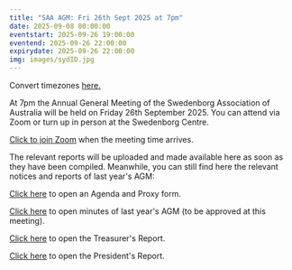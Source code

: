 ```yaml
---
title: "SAA AGM: Fri 26th Sept 2025 at 7pm"
date: 2025-09-08 00:00:00
eventstart: 2025-09-26 19:00:00
eventend: 2025-09-26 22:00:00
expirydate: 2025-09-26 22:00:00
img: images/sydID.jpg
---
```


Convert timezones [here.](https://www.timeanddate.com/worldclock/converter.html)

At 7pm the Annual General Meeting of the Swedenborg Association of Australia will be held on Friday 26th September 2025. You can attend via Zoom or turn up in person at the Swedenborg Centre.

[Click to join Zoom](https://us02web.zoom.us/j/320544045?pwd=QjZtbUxvVk81b2dweUtZZTE3ZE9IZz09) when the meeting time arrives.

The relevant reports will be uploaded and made available here as soon as they have been compiled. Meanwhile, you can still find here the relevant notices and reports of last year's AGM:

[Click here](https://static.swedenborg.com.au/pdf/fliers/saaagm20250926agendaproxy.pdf) to open an Agenda and Proxy form.

[Click here](https://static.swedenborg.com.au/pdf/fliers/saaagm20240927minutes.pdf) to open minutes of last year's AGM (to be approved at this meeting).

[Click here](https://static.swedenborg.com.au/pdf/fliers/saaagm20250926treasurer.pdf) to open the Treasurer's Report.

[Click here](https://static.swedenborg.com.au/pdf/fliers/saaagm20250926president.pdf) to open the President's Report.